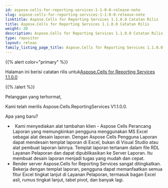 ```yaml
---
id: aspose-cells-for-reporting-services-1-1-0-0-release-note
slug: aspose-cells-for-reporting-services-1-1-0-0-release-note
linktitle: Aspose.Cells for Reporting Services 1.1.0.0 Catatan Rilis
title: Aspose.Cells for Reporting Services 1.1.0.0 Catatan Rilis
weight: 30
description: Aspose.Cells for Reporting Services 1.1.0.0 Catatan Rilis – pembaruan dan perbaikan terkini
type: repositor
layout: releas
family_listing_page_title: Aspose.Cells for Reporting Services 1.1.0.0 Release Note
---
```

{{% alert color="primary" %}} 

 Halaman ini berisi catatan rilis untuk[Aspose.Cells for Reporting Services 1.1.0.0](https://releases.aspose.com/cells/reportingservices/new-releases/aspose.cells-for-reporting-services-1.1.0.0/)

{{% /alert %}} 

 Pelanggan yang terhormat,



 Kami telah merilis Aspose.Cells.ReportingServices V1.1.0.0.



 Apa yang baru?



-  ` `Kami menyediakan alat tambahan klien - Aspose Cells Perancang Laporan yang memungkinkan pengguna menggunakan MS Excel sebagai alat desain laporan. Dengan Aspose Cells Pengguna Laporan dapat mendesain templat laporan di Excel, bukan di Visual Studio atau alat pembuat laporan lainnya. Templat laporan tertanam dalam file RDL Layanan Pelaporan dan dapat dipublikasikan ke Server Laporan. Itu membuat desain laporan menjadi tugas yang mudah dan cepat.
- Render server Aspose.Cells for Reporting Services sangat ditingkatkan. Bekerja dengan templat laporan, pengguna dapat memanfaatkan semua fitur Excel tingkat lanjut di Layanan Pelaporan, termasuk bagan Excel asli, rumus tingkat lanjut, tabel pivot, dan banyak lagi.
